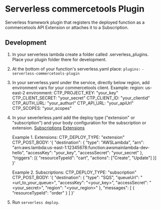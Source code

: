 # Serverless commercetools Plugin
Serverless framework plugin that registers the deployed function as a commercetools API Extension or attaches it to a Subscription.

## Development

1. In your serverless lambda create a folder called .serverless_plugins. Place your plugin folder there for development.
2. At the bottom of your function's serverless.yaml place:
    `plugins:`
        `- serverless-commercetools-plugin`
3.  In your serverless.yaml under the service, directly below region, add environment vars for your commercetools client. 
     Example:    region: us-east-2
                       environment:
                            CTP_PROJECT_KEY: "your_key"
                            CTP_CLIENT_SECRET: "your_secret"
                            CTP_CLIENT_ID: "your_clientid"
                            CTP_AUTH_URL: "your_authurl"
                            CTP_API_URL: "your_apiUrl"
                            CTP_SCOPES: "your_scopes"
                            
4. In your severlerless.yaml add the deploy type ("extension" or "subscription") and your body configuration for the subscription or extension.
 [Subscriptions]( https://docs.commercetools.com/http-api-projects-subscriptions)
 [Extensions]( https://docs.commercetools.com/http-api-projects-api-extensions)

    Example 1. Extensions:
                            CTP_DEPLOY_TYPE: "extension"
                            CTP_POST_BODY: '{
                                "destination": {
                                "type": "AWSLambda",
                                "arn": "arn:aws:lambda:us-east-1:12345678:function:awsmainlambda-dev-hello",
                                "accessKey": "your_key",
                                "accessSecret": "your_secret"
                                },
                                "triggers": [{
                                "resourceTypeId": "cart",
                                "actions": ["Create", "Update"]
                                }]
                            }'
                            
      Example 2. Subscriptions:
                         CTP_DEPLOY_TYPE: "subscription"
                         CTP_POST_BODY: '{
                                "destination": {
                                "type": "SQS",
                                "queueUrl": "<url_to_your_queue>",
                                "accessKey": "<your_key>",
                                "accessSecret": "<your_secret>",
                                "region": "<your_region>"
                                },
                                "messages": [
                                {
                                    "resourceTypeId": "order"
                                }
                                ]
                            }'
5. Run `serverless deploy`.



